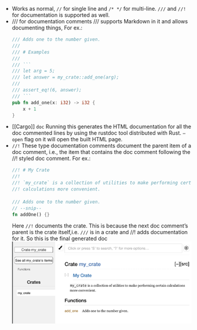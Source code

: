 - Works as normal, ``//`` for single line and ``/* */`` for multi-line. ``///`` and ``//!`` for documentation is supported as well.
- /// for documentation comments 
  /// supports Markdown in it and allows documenting things,
  For ex.:
  ```rust
  /// Adds one to the number given.
  ///
  /// # Examples
  ///
  /// ```
  /// let arg = 5;
  /// let answer = my_crate::add_one(arg);
  ///
  /// assert_eq!(6, answer);
  /// ```
  pub fn add_one(x: i32) -> i32 {
      x + 1
  }
  
  ```
- [[Cargo]] ``doc``
  Running this generates the HTML documentation for all the doc commented lines by using the rustdoc tool distributed with Rust. ``–open`` flag on it will open the built HTML page.
- ``//!``
  These type documentation comments document the parent item of a doc comment, i.e., the item that contains the doc comment following the //! styled doc comment. 
  For ex.:
  ```rust
  //! # My Crate
  //!
  //! `my_crate` is a collection of utilities to make performing certain
  //! calculations more convenient.
   
  /// Adds one to the number given.
  // --snip--
  fn addOne() {}
  ```
  Here ``//!`` documents the crate. This is because the next doc comment’s parent is the crate itself,i.e. ``///`` is in a crate and //! adds documentation for it.
  So this is the final generated doc
  ![image.png](../assets/image_1688913423536_0.png)